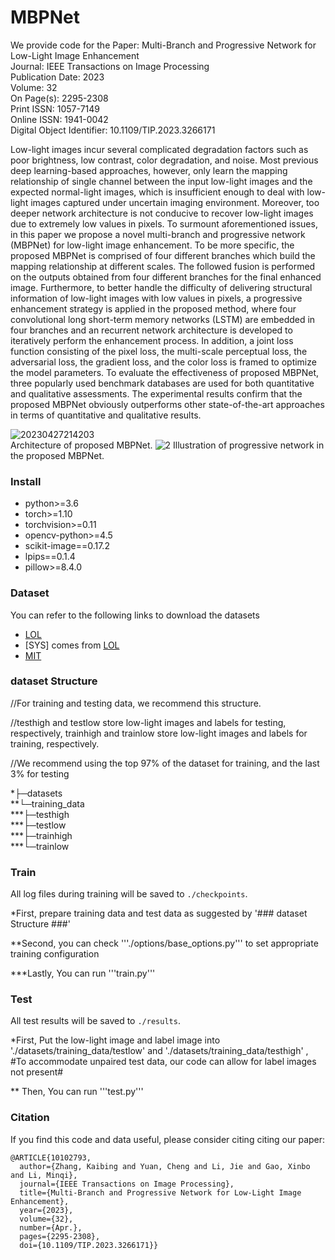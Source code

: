 # MBPNet

We provide code for the Paper:  Multi-Branch and Progressive Network for Low-Light Image Enhancement    
Journal: IEEE Transactions on Image Processing  
Publication Date: 2023  
Volume: 32  
On Page(s): 2295-2308   
Print ISSN: 1057-7149   
Online ISSN: 1941-0042    
Digital Object Identifier: 10.1109/TIP.2023.3266171 

  Low-light images incur several complicated degradation factors such as poor brightness, low contrast, color degradation, and noise. Most previous deep learning-based approaches, however, only learn the mapping relationship of single channel between the input low-light images and the expected normal-light images, which is insufficient enough to deal with low-light images captured under uncertain imaging environment. Moreover, too deeper network architecture is not conducive to recover low-light images due to extremely low values in pixels. To surmount aforementioned issues, in this paper we propose a novel multi-branch and progressive network (MBPNet) for low-light image enhancement. To be more specific, the proposed MBPNet is comprised of four different branches which build the mapping relationship at different scales. The followed fusion is performed on the outputs obtained from four different branches for the final enhanced image. Furthermore, to better handle the difficulty of delivering structural information of low-light images with low values in pixels, a progressive enhancement strategy is applied in the proposed method, where four convolutional long short-term memory networks (LSTM) are embedded in four branches and an recurrent network architecture is developed to iteratively perform the enhancement process. In addition, a joint loss function consisting of the pixel loss, the multi-scale perceptual loss, the adversarial loss, the gradient loss, and the color loss is framed to optimize the model parameters. To evaluate the effectiveness of proposed MBPNet, three popularly used benchmark databases are used for both quantitative and qualitative assessments. The experimental results confirm that the proposed MBPNet obviously outperforms other state-of-the-art approaches in terms of quantitative and qualitative results.

![20230427214203](https://user-images.githubusercontent.com/97494153/234880605-20718611-fa59-49eb-9408-6e447fa9e7b3.png)  
Architecture of proposed MBPNet.
![2](https://user-images.githubusercontent.com/97494153/234884818-9153afbe-6bf1-4703-968f-c7d118fcc6f0.png) 
Illustration of progressive network in the proposed MBPNet.

### Install ###
- python>=3.6
- torch>=1.10
- torchvision>=0.11
- opencv-python>=4.5
- scikit-image==0.17.2
- lpips==0.1.4
- pillow>=8.4.0

### Dataset ###
You can refer to the following links to download the datasets
- [LOL](https://daooshee.github.io/BMVC2018website/)
- [SYS] comes from [LOL](https://daooshee.github.io/BMVC2018website/)
- [MIT](https://data.csail.mit.edu/graphics/fivek/)


### dataset Structure ###
//For training and testing data, we recommend this structure.    

//testhigh and testlow store low-light images and labels for testing, respectively, trainhigh and trainlow store low-light images and labels for training, respectively.    

//We recommend using the top 97% of the dataset for training, and the last 3% for testing   

*├─datasets    
**└─training_data   
***├─testhigh    
***├─testlow   
***├─trainhigh   
***└─trainlow    
    

### Train ###
All log files during training will be saved to `./checkpoints`.

*First, prepare training data and test data as suggested by '### dataset Structure ###'

**Second, you can check '''./options/base_options.py''' to set appropriate training configuration

***Lastly, You can run '''train.py'''


### Test ###
All test results will be saved to `./results`.

*First, Put the low-light image and label image into './datasets/training_data/testlow' and './datasets/training_data/testhigh' ,
#To accommodate unpaired test data, our code can allow for label images not present#

** Then, You can run '''test.py'''


### Citation ###
If you find this code and data useful, please consider citing citing our paper:

```
@ARTICLE{10102793,
  author={Zhang, Kaibing and Yuan, Cheng and Li, Jie and Gao, Xinbo and Li, Minqi},
  journal={IEEE Transactions on Image Processing}, 
  title={Multi-Branch and Progressive Network for Low-Light Image Enhancement}, 
  year={2023},
  volume={32},
  number={Apr.},
  pages={2295-2308},
  doi={10.1109/TIP.2023.3266171}}
```



